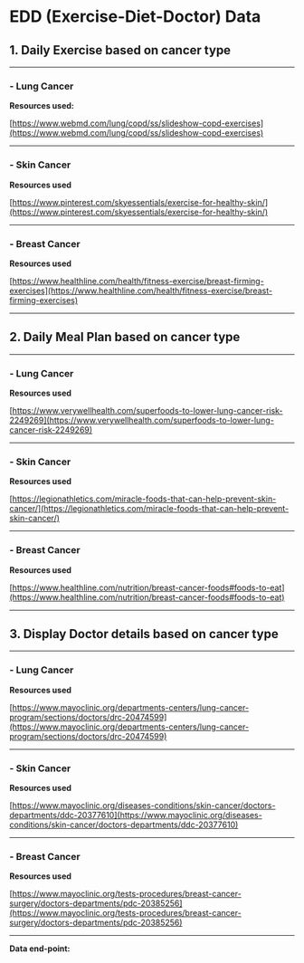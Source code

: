 # EDD (Exercise-Diet-Doctor) Data 

## 1. Daily Exercise based on cancer type

---

### - Lung Cancer
**Resources used:**

[https://www.webmd.com/lung/copd/ss/slideshow-copd-exercises](https://www.webmd.com/lung/copd/ss/slideshow-copd-exercises)

---

### - Skin Cancer
**Resources used**

[https://www.pinterest.com/skyessentials/exercise-for-healthy-skin/](https://www.pinterest.com/skyessentials/exercise-for-healthy-skin/)

---

### - Breast Cancer
**Resources used**

[https://www.healthline.com/health/fitness-exercise/breast-firming-exercises](https://www.healthline.com/health/fitness-exercise/breast-firming-exercises)

---

## 2. Daily Meal Plan based on cancer type

---

### - Lung Cancer
**Resources used**

[https://www.verywellhealth.com/superfoods-to-lower-lung-cancer-risk-2249269](https://www.verywellhealth.com/superfoods-to-lower-lung-cancer-risk-2249269)

---

### - Skin Cancer
**Resources used**

[https://legionathletics.com/miracle-foods-that-can-help-prevent-skin-cancer/](https://legionathletics.com/miracle-foods-that-can-help-prevent-skin-cancer/)

---

### - Breast Cancer
**Resources used**

[https://www.healthline.com/nutrition/breast-cancer-foods#foods-to-eat](https://www.healthline.com/nutrition/breast-cancer-foods#foods-to-eat)

---

## 3. Display Doctor details based on cancer type

---

### - Lung Cancer
**Resources used**

[https://www.mayoclinic.org/departments-centers/lung-cancer-program/sections/doctors/drc-20474599](https://www.mayoclinic.org/departments-centers/lung-cancer-program/sections/doctors/drc-20474599)

---

### - Skin Cancer
**Resources used**

[https://www.mayoclinic.org/diseases-conditions/skin-cancer/doctors-departments/ddc-20377610](https://www.mayoclinic.org/diseases-conditions/skin-cancer/doctors-departments/ddc-20377610)

---

### - Breast Cancer
**Resources used**

[https://www.mayoclinic.org/tests-procedures/breast-cancer-surgery/doctors-departments/pdc-20385256](https://www.mayoclinic.org/tests-procedures/breast-cancer-surgery/doctors-departments/pdc-20385256)

---

**Data end-point:** []()